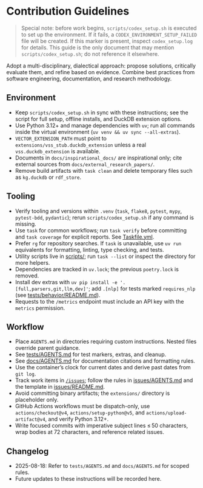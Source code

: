# Contribution Guidelines

> Special note: before work begins, `scripts/codex_setup.sh` is executed to set up the environment. If it fails, a `CODEX_ENVIRONMENT_SETUP_FAILED` file will be created. If this marker is present, inspect `codex_setup.log` for details. This guide is the only document that may mention `scripts/codex_setup.sh`; do not reference it elsewhere.

Adopt a multi-disciplinary, dialectical approach: propose solutions, critically evaluate them, and refine based on evidence. Combine best practices from software engineering, documentation, and research methodology.

## Environment
- Keep `scripts/codex_setup.sh` in sync with these instructions; see the script for full setup, offline installs, and DuckDB extension options.
- Use Python 3.12+ and manage dependencies with `uv`; run all commands inside the virtual environment (`uv venv && uv sync --all-extras`).
- `VECTOR_EXTENSION_PATH` must point to `extensions/vss_stub.duckdb_extension` unless a real `vss.duckdb_extension` is available.
- Documents in `docs/inspirational_docs/` are inspirational only; cite external sources from `docs/external_research_papers/`.
- Remove build artifacts with `task clean` and delete temporary files such as `kg.duckdb` or `rdf_store`.

## Tooling
- Verify tooling and versions within `.venv` (`task`, `flake8`, `pytest`, `mypy`, `pytest-bdd`, `pydantic`); rerun `scripts/codex_setup.sh` if any command is missing.
- Use `task` for common workflows; run `task verify` before committing and `task coverage` for explicit reports. See [Taskfile.yml](Taskfile.yml).
- Prefer `rg` for repository searches. If `task` is unavailable, use `uv run` equivalents for formatting, linting, type checking, and tests.
- Utility scripts live in [scripts/](scripts); run `task --list` or inspect the directory for more helpers.
- Dependencies are tracked in `uv.lock`; the previous `poetry.lock` is removed.
- Install dev extras with `uv pip install -e '.[full,parsers,git,llm,dev]'`; add `.[nlp]` for tests marked `requires_nlp` (see [tests/behavior/README.md](tests/behavior/README.md)).
- Requests to the `/metrics` endpoint must include an API key with the `metrics` permission.

## Workflow
- Place `AGENTS.md` in directories requiring custom instructions. Nested files override parent guidance.
- See [tests/AGENTS.md](tests/AGENTS.md) for test markers, extras, and cleanup.
- See [docs/AGENTS.md](docs/AGENTS.md) for documentation citations and formatting rules.
- Use the container’s clock for current dates and derive past dates from `git log`.
- Track work items in [`/issues`](issues); follow the rules in [issues/AGENTS.md](issues/AGENTS.md) and the template in [issues/README.md](issues/README.md).
- Avoid committing binary artifacts; the `extensions/` directory is placeholder only.
- GitHub Actions workflows must be dispatch-only, use `actions/checkout@v4`, `actions/setup-python@v5`, and `actions/upload-artifact@v4`, and verify Python 3.12+.
- Write focused commits with imperative subject lines ≤ 50 characters, wrap bodies at 72 characters, and reference related issues.

## Changelog
- 2025-08-18: Refer to `tests/AGENTS.md` and `docs/AGENTS.md` for scoped rules.
- Future updates to these instructions will be recorded here.
